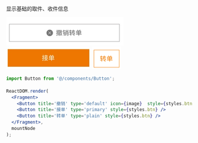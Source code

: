 显示基础的取件、收件信息

![](../../../../ignorePack/button-default.png)
![](../../../../ignorePack/button-primary.png)
![](../../../../ignorePack/button-plain.png)

```jsx
import Button from '@/components/Button';

ReactDOM.render(
  <Fragment>
    <Button title='撤销' type='default' icon={image}  style={styles.btn} />
    <Button title='接单' type='primary' style={styles.btn} />
    <Button title='转单' type='plain' style={styles.btn} />
  </Fragment>,
  mountNode
);
```
